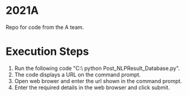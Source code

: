# 2021A
Repo for code from the A team.

# Execution Steps
1. Run the following code "C:\ python Post_NLPResult_Database.py".
2. The code displays a URL on the command prompt.
3. Open web brower and enter the url shown in the command prompt.
4. Enter the required details in the web browser and click submit.


